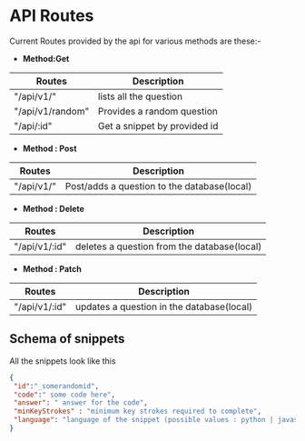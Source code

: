 # API Routes

Current Routes provided by the api for various methods are these:- 

- **Method:Get**

| Routes | Description |
|--------| ------------|
| "/api/v1/" | lists all the question|
| "/api/v1/random" | Provides a random question|
| "/api/:id" | Get a snippet by provided id|

- **Method : Post** 

| Routes | Description |
|--------| ------------|
| "/api/v1/" | Post/adds a question to the database(local)|

- **Method : Delete** 

| Routes | Description |
|--------| ------------|
| "/api/v1/:id" | deletes a question from the database(local)|

- **Method : Patch** 

| Routes | Description |
|--------| ------------|
| "/api/v1/:id" | updates a question in the database(local)|


## Schema of snippets

All the snippets look like this 
```json
{
 "id":"_somerandomid",
 "code":" some code here",
 "answer": " answer for the code",
 "minKeyStrokes" : "minimum key strokes required to complete",
 "language": "language of the snippet (possible values : python | javascript | rust | clojure| golang| css)"
}
```
